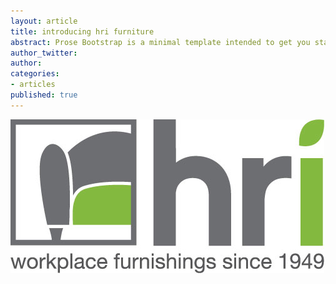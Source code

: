 ```yaml
---
layout: article
title: introducing hri furniture
abstract: Prose Bootstrap is a minimal template intended to get you started with Jekyll.
author_twitter: 
author: 
categories:
- articles
published: true
---
```


![](images/logo.jpg)